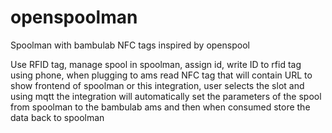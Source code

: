 # openspoolman
Spoolman with bambulab NFC tags inspired by openspool

Use RFID tag, manage spool in spoolman, assign id, write ID to rfid tag using phone, when plugging to ams read NFC tag that will contain URL to show frontend of spoolman or this integration, user selects the slot and using mqtt the integration will automatically set the parameters of the spool from spoolman to the bambulab ams and then when consumed store the data back to spoolman

